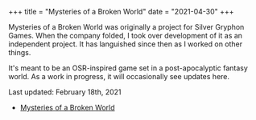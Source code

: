 +++
title = "Mysteries of a Broken World"
date = "2021-04-30"
+++

Mysteries of a Broken World was originally a project for Silver Gryphon Games.
When the company folded, I took over development of it as an independent project.
It has languished since then as I worked on other things.

It's meant to be an OSR-inspired game set in a post-apocalyptic fantasy world. As
a work in progress, it will occasionally see updates here.

Last updated: February 18th, 2021

- [Mysteries of a Broken World](https://dungeonhack.nyc3.digitaloceanspaces.com/rpgs/mysteriesofabrokenworld.pdf)
